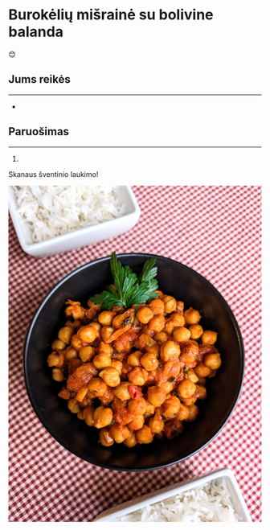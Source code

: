 # Burokėlių mišrainė su bolivine balanda

😊

## Jums reikės
<hr/>

* 

## Paruošimas
<hr/>

1. 

Skanaus šventinio laukimo!

![name](../../pav/karis.jpg)